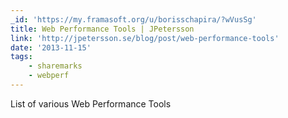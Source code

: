 ```yaml
---
_id: 'https://my.framasoft.org/u/borisschapira/?wVusSg'
title: Web Performance Tools | JPetersson
link: 'http://jpetersson.se/blog/post/web-performance-tools'
date: '2013-11-15'
tags:
    - sharemarks
    - webperf
---
```


<div class="markdown"><p>List of various Web Performance Tools
</p></div>
